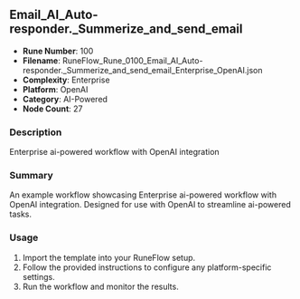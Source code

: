 ## Email_AI_Auto-responder._Summerize_and_send_email

- **Rune Number**: 100
- **Filename**: RuneFlow_Rune_0100_Email_AI_Auto-responder._Summerize_and_send_email_Enterprise_OpenAI.json
- **Complexity**: Enterprise
- **Platform**: OpenAI
- **Category**: AI-Powered
- **Node Count**: 27

### Description
Enterprise ai-powered workflow with OpenAI integration

### Summary
An example workflow showcasing Enterprise ai-powered workflow with OpenAI integration. Designed for use with OpenAI to streamline ai-powered tasks.

### Usage
1. Import the template into your RuneFlow setup.
2. Follow the provided instructions to configure any platform-specific settings.
3. Run the workflow and monitor the results.

